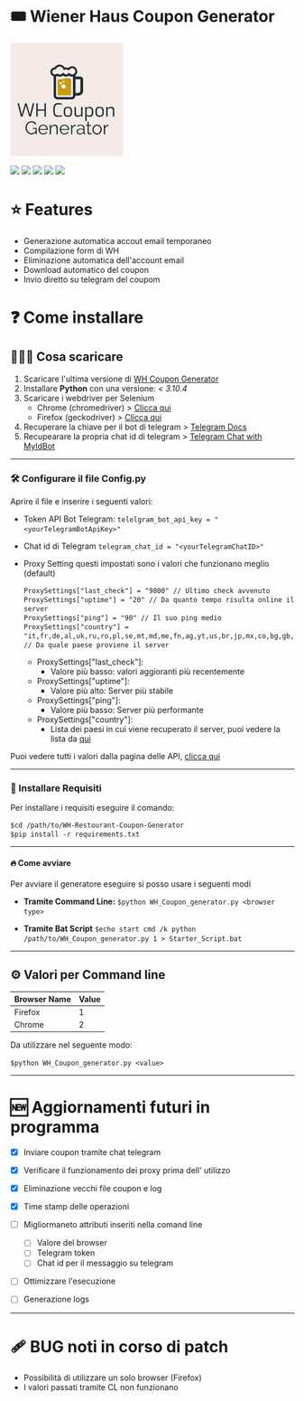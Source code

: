 

# 🎟 Wiener Haus Coupon Generator

![](https://github.com/habby1337/WH-Restourant-Coupon-Generator/blob/main/images/logo_200x200.png?raw=true)

![](https://img.shields.io/github/issues/habby1337/WH-Restourant-Coupon-Generator) ![](https://img.shields.io/github/forks/habby1337/WH-Restourant-Coupon-Generator) ![](https://img.shields.io/github/stars/habby1337/WH-Restourant-Coupon-Generator)  ![](https://img.shields.io/github/license/habby1337/WH-Restourant-Coupon-Generator) 
![](https://img.shields.io/badge/Release-Windows%20Ready-brightgreen)




# ⭐ Features

- Generazione automatica accout email temporaneo
- Compilazione form di WH
- Eliminazione automatica dell'account email 
- Download automatico del coupon
- Invio diretto su telegram del coupom


# ❓ Come installare
## 🤷🏻‍♂️ Cosa scaricare

1. Scaricare l'ultima versione di [WH Coupon Generator](https://github.com/habby1337/WH-Restourant-Coupon-Generator/releases)
2. Installare **Python** con una versione: *< 3.10.4*
3. Scaricare i webdriver per Selenium
	- Chrome (chromedriver) > [Clicca qui](https://chromedriver.chromium.org/downloads)
	- Firefox (geckodriver) > [Clicca qui](https://github.com/mozilla/geckodriver/releases/)
4. Recuperare la chiave per il bot di telegram > [Telegram Docs](https://core.telegram.org/bots#6-botfather)
5. Recupearare la propria chat id di telegram > [Telegram Chat with MyIdBot](https://t.me/myidbot)

___

### 🛠 Configurare il file Config.py
Aprire il file e inserire i seguenti valori:
- Token API Bot Telegram:
`telelgram_bot_api_key = "<yourTelegramBotApiKey>"`
- Chat id di Telegram
`telegram_chat_id = "<yourTelegramChatID>"`
- Proxy Setting
    questi impostati sono i valori che funzionano meglio (default)
    ```
    ProxySettings["last_check"] = "9800" // Ultimo check avvenuto
    ProxySettings["uptime"] = "20" // Da quanto tempo risulta online il server 
    ProxySettings["ping"] = "90" // Il suo ping medio
    ProxySettings["country"] = "it,fr,de,al,uk,ru,ro,pl,se,mt,md,me,fn,ag,yt,us,br,jp,mx,co,bg,gb,nl,by,es,at" // Da quale paese proviene il server
    ```

    - ProxySettings["last_check"]:
      - Valore più basso: valori aggioranti più recentemente
    - ProxySettings["uptime"]:
      - Valore più alto: Server più stabile
    - ProxySettings["ping"]:
      - Valore più basso: Server più performante 
    - ProxySettings["country"]:
      - Lista dei paesi in cui viene recuperato il server, puoi vedere la lista da [qui](https://www.proxyscan.io/api)


Puoi vedere tutti i valori dalla pagina delle API, [clicca qui](https://www.proxyscan.io/api)

___

### 🧾 Installare Requisiti
Per installare i requisiti eseguire il comando: 
```
$cd /path/to/WH-Restourant-Coupon-Generator
$pip install -r requirements.txt
```

___

#### 🔥 Come avviare
Per avviare il generatore eseguire si posso usare i seguenti modi

- **Tramite Command Line:**
`
$python WH_Coupon_generator.py <browser type>
`


- **Tramite Bat Script**
`
$echo start cmd /k python /path/to/WH_Coupon_generator.py 1 > Starter_Script.bat
`

___

## ⚙ Valori per Command line

| Browser Name | Value |
| ------------ | ----- |
| Firefox      | 1     |
| Chrome       | 2     |

Da utilizzare nel seguente modo:

`$python WH_Coupon_generator.py <value>`


___


# 🆕 Aggiornamenti futuri in programma

- [x] Inviare coupon tramite chat telegram
- [x] Verificare il funzionamento dei proxy prima dell' utilizzo
- [x] Eliminazione vecchi file coupon e log
- [x] Time stamp delle operazioni
- [ ] Migliormaneto attributi inseriti nella comand line 
    - [ ] Valore del browser
    - [ ] Telegram token
    - [ ] Chat id per il messaggio su telegram
- [ ] Ottimizzare l'esecuzione
- [ ] Generazione logs


___

# 🩹 BUG noti in corso di patch

- Possibilità di utilizzare un solo browser (Firefox)
- I valori passati tramite CL non funzionano 